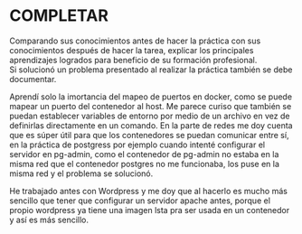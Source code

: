 # COMPLETAR  
Comparando sus conocimientos antes de hacer la práctica con sus conocimientos después de hacer la tarea, explicar los principales aprendizajes logrados para beneficio de su formación profesional.  
Si solucionó un problema presentado al realizar la práctica también se debe documentar.

Aprendí solo la imortancia del mapeo de puertos en docker, como  se puede mapear un puerto del contenedor al host.
Me parece curiso que también se puedan establecer variables de entorno por medio de un archivo en vez de definirlas directamente en un comando.
En la parte de redes me doy cuenta que es súper útil para que los contenedores se puedan comunicar entre sí, en la práctica de postgress por ejemplo cuando intenté configurar el servidor en pg-admin, como el contenedor de pg-admin no estaba en la misma red que el contenedor postgres no me funcionaba, los puse en la misma red y el problema se solucionó.

He trabajado antes con Wordpress y me doy que al hacerlo es mucho más sencillo que tener que configurar un servidor apache antes, porque el propio wordpress ya tiene una imagen lsta pra ser usada en un contenedor y así es más sencillo.